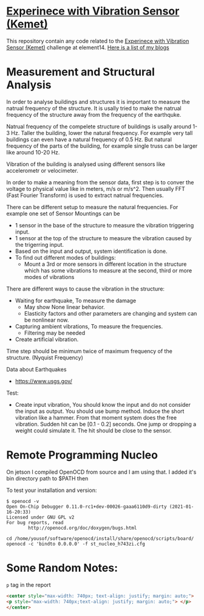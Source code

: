 # [Experinece with Vibration Sensor (Kemet)](https://community.element14.com/challenges-projects/design-challenges/experimenting-with-vibration-sensors/)

This repository contain any code related to the [Experinece with Vibration Sensor (Kemet)](https://community.element14.com/challenges-projects/design-challenges/experimenting-with-vibration-sensors/) challenge at element14. [Here is a list of my blogs](https://community.element14.com/search?q=*&category=#serpauthor=58746&serpgroup=151&serpcategory=blog&serp=2)

# Measurement and Structural Analysis

In order to analyse buildings and structures it is important to 
measure the natrual frequency of the structure. It is usally tried
to make the natrual frequency of the structure away from the frequency of 
the earthquke.

Natrual frequency of the compelete structure of buildings is 
usally around 1-3 Hz. Taller the building, lower the natural frequency. 
For example very tall buildings can even have a natural frequency of 0.5 Hz.
But natural frequency of the parts of the building, for example single truss 
can be larger like around 10-20 Hz.

Vibration of the building is analysed using different sensors
like accelerometr or velocimeter.

In order to make a meaning from the sensor data, first step is to conver the 
voltage to physical value like in meters, m/s or m/s^2. Then usually 
FFT (Fast Fourier Transform) is used to extract natrual frequencies.


There can be different setup to measure the natural frequencies. For example one set of Sensor Mountings can be
- 1 sensor in the base of the structure to measure the vibration triggering input.
- 1 sensor at the top of the structure to measure the vibration caused by the trigerring input. 
- Based on the input and output, system identification is done.
- To find out different modes of buildings:
    - Mount a 3rd or more sensors in different location in the structure which has some vibrations to measure at the second, third or more modes of vibrations

There are different ways to cause the vibration in the structure:
- Waiting for earthquake, To measure the damage
    - May show None linear behavior.
    - Elasticity factors and other parameters are changing and system can be nonlinear now.
- Capturing ambient vibrations, To measure the frequencies.
    - Filtering may be needed
- Create artificial vibration.

Time step should be minimum twice of maximum frequency of the structure. (Nyquist Frequency)

Data about Earthquakes
- https://www.usgs.gov/

Test:
- Create input vibration, You should know the input and do not consider the input as output.
You should use bump method. Induce the short vibration like a hammer. From that moment system does the free 
vibration. Sudden hit can be [0.1 - 0.2] seconds. One jump or dropping a weight could simulate it.
The hit should be close to the sensor.

# Remote Programming Nucleo

On jetson I compiled OpenOCD from source and I am using that. I added it's bin directory path to $PATH then

To test your installation and version:
```
$ openocd -v
Open On-Chip Debugger 0.11.0-rc1+dev-00026-gaaa6110d9-dirty (2021-01-16-20:33)
Licensed under GNU GPL v2
For bug reports, read
        http://openocd.org/doc/doxygen/bugs.html
```

```
cd /home/yousof/software/openocd/install/share/openocd/scripts/board/
openocd -c 'bindto 0.0.0.0' -f st_nucleo_h743zi.cfg
```

# Some Random Notes:

`p` tag in the report
```html
<center style="max-width: 740px; text-align: justify; margin: auto;">
<p style="max-width: 740px;text-align: justify; margin: auto;"> </p>
</center>
```
